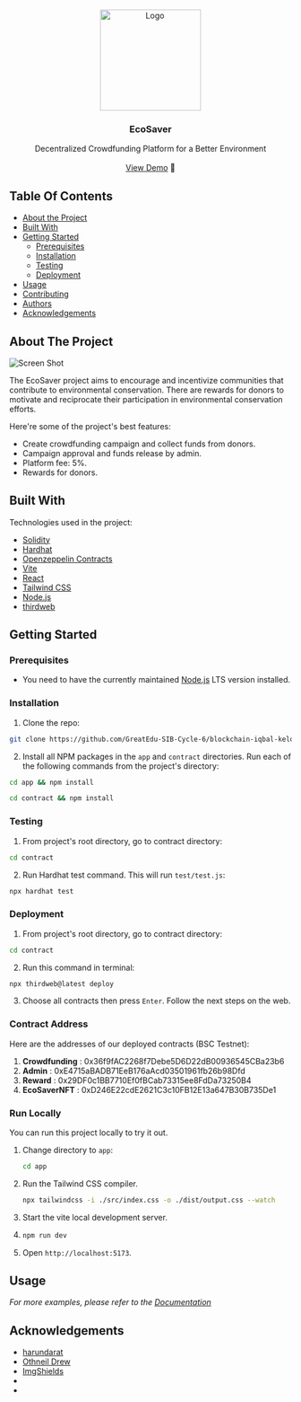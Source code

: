 <br/>
<p align="center">
  <a href="https://github.com/ShaanCoding/ReadME-Generator">
    <img src="https://ecosaver.netlify.app/assets/favicon.8fd7cbe1.ico" alt="Logo" width="180" height="180">
  </a>

  <h3 align="center">EcoSaver</h3>

  <p align="center">
    Decentralized Crowdfunding Platform for a Better Environment
    <br/>
    <br/>
    <a href="https://github.com/ShaanCoding/ReadME-Generator">View Demo</a> 🚀
  </p>
</p>



## Table Of Contents

* [About the Project](#about-the-project)
* [Built With](#built-with)
* [Getting Started](#getting-started)
  * [Prerequisites](#prerequisites)
  * [Installation](#installation)
  * [Testing](#testing)
  * [Deployment](#deployment)
* [Usage](#usage)
* [Contributing](#contributing)
* [Authors](#authors)
* [Acknowledgements](#acknowledgements)

## About The Project

![Screen Shot](https://bafybeicid7weme7e2dbr7tgj2ae6ixv5gbnehxos6mxt2r36kzxhlmy3pu.ipfs.nftstorage.link/)

The EcoSaver project aims to encourage and incentivize communities that contribute to environmental conservation. There are rewards for donors to motivate and reciprocate their participation in environmental conservation efforts.

Here're some of the project's best features:

* Create crowdfunding campaign and collect funds from donors.
* Campaign approval and funds release by admin.
* Platform fee: 5%.
* Rewards for donors.


## Built With

Technologies used in the project:

* [Solidity](https://soliditylang.org/)
* [Hardhat](https://hardhat.org/)
* [Openzeppelin Contracts](https://www.openzeppelin.com/contracts)
* [Vite](https://vitejs.dev/)
* [React](https://react.dev/)
* [Tailwind CSS](https://tailwindcss.com/)
* [Node.js](https://nodejs.org/en)
* [thirdweb](https://thirdweb.com/)

## Getting Started

### Prerequisites

* You need to have the currently maintained [Node.js](https://nodejs.org/en) LTS version installed.  

### Installation

1. Clone the repo:
   
```sh
git clone https://github.com/GreatEdu-SIB-Cycle-6/blockchain-iqbal-kelompok-4-eco-saver.git
```
2. Install all NPM packages in the `app` and `contract` directories. Run each of the following commands from the project's directory:
   
```sh
cd app && npm install
```
```sh
cd contract && npm install
```

### Testing

1. From project's root directory, go to contract directory:  
``` sh
cd contract
```  
2. Run Hardhat test command. This will run `test/test.js`:  
``` sh
npx hardhat test
```

### Deployment
1. From project's root directory, go to contract directory:  
``` sh
cd contract
```
2. Run this command in terminal:
``` sh
npx thirdweb@latest deploy
```
3. Choose all contracts then press `Enter`. Follow the next steps on the web.

### Contract Address  
Here are the addresses of our deployed contracts (BSC Testnet):  
1. **Crowdfunding** : 0x36f9fAC2268f7Debe5D6D22dB00936545CBa23b6
2. **Admin** : 0xE4715aBADB71EeB176aAcd03501961fb26b98Dfd
3. **Reward** : 0x29DF0c1BB7710Ef0fBCab73315ee8FdDa73250B4
4. **EcoSaverNFT** : 0xD246E22cdE2621C3c10FB12E13a647B30B735De1

### Run Locally
You can run this project locally to try it out.
1. Change directory to `app`:
   ```sh
   cd app
   ```
2. Run the Tailwind CSS compiler.
   ```sh
   npx tailwindcss -i ./src/index.css -o ./dist/output.css --watch
   ```
3. Start the vite local development server.
4. ```sh
   npm run dev
   ```
5. Open `http://localhost:5173`.

## Usage

_For more examples, please refer to the [Documentation](https://example.com)_

## Acknowledgements

* [harundarat](https://github.com/harundarat/)
* [Othneil Drew](https://github.com/othneildrew/Best-README-Template)
* [ImgShields](https://shields.io/)
* []()
* []()
